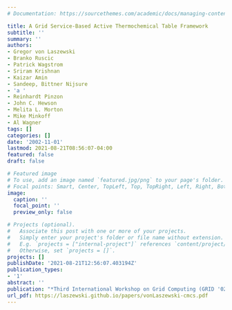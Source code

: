 ```yaml
---
# Documentation: https://sourcethemes.com/academic/docs/managing-content/

title: A Grid Service-Based Active Thermochemical Table Framework
subtitle: ''
summary: ''
authors:
- Gregor von Laszewski
- Branko Ruscic
- Patrick Wagstrom
- Sriram Krishnan
- Kaizar Amin
- Sandeep, Bittner Nijsure
- 'a '
- Reinhardt Pinzon
- John C. Hewson
- Melita L. Morton
- Mike Minkoff
- Al Wagner
tags: []
categories: []
date: '2002-11-01'
lastmod: 2021-08-21T08:56:07-04:00
featured: false
draft: false

# Featured image
# To use, add an image named `featured.jpg/png` to your page's folder.
# Focal points: Smart, Center, TopLeft, Top, TopRight, Left, Right, BottomLeft, Bottom, BottomRight.
image:
  caption: ''
  focal_point: ''
  preview_only: false

# Projects (optional).
#   Associate this post with one or more of your projects.
#   Simply enter your project's folder or file name without extension.
#   E.g. `projects = ["internal-project"]` references `content/project/deep-learning/index.md`.
#   Otherwise, set `projects = []`.
projects: []
publishDate: '2021-08-21T12:56:07.403194Z'
publication_types:
- '1'
abstract: ''
publication: "*Third International Workshop on Grid Computing (GRID '02)*"
url_pdf: https://laszewski.github.io/papers/vonLaszewski-cmcs.pdf
---
```

